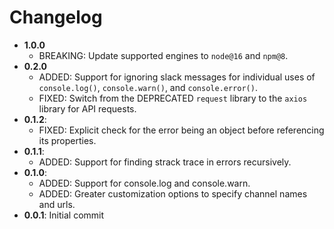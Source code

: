 # Changelog
- **1.0.0**
	- BREAKING: Update supported engines to `node@16` and `npm@8`.
- **0.2.0**
	- ADDED: Support for ignoring slack messages for individual uses of `console.log()`, `console.warn()`, and `console.error()`.
	- FIXED: Switch from the DEPRECATED `request` library to the `axios` library for API requests.
- **0.1.2**:
	- FIXED: Explicit check for the error being an object before referencing its properties.
- **0.1.1**:
	- ADDED: Support for finding strack trace in errors recursively.
- **0.1.0**:
	- ADDED: Support for console.log and console.warn.
	- ADDED: Greater customization options to specify channel names and urls.
- **0.0.1**: Initial commit
